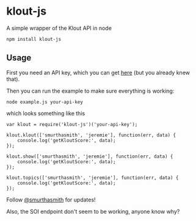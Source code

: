 # klout-js

A simple wrapper of the Klout API in node

    npm install klout-js

## Usage

First you need an API key, which you can get [here](http://developer.klout.com/) (but you already knew that).

Then you can run the example to make sure everything is working:

    node example.js your-api-key

which looks something like this

    var klout = require('klout-js')('your-api-key');

    klout.klout(['smurthasmith', 'jeremie'], function(err, data) {
        console.log('getKloutScore:', data);
    });

    klout.show(['smurthasmith', 'jeremie'], function(err, data) {
        console.log('getKloutScore:', data);
    });

    klout.topics(['smurthasmith', 'jeremie'], function(err, data) {
        console.log('getKloutScore:', data);
    });
    
Follow [@smurthasmith](http://twitter.com/smurthasmith) for updates!

Also, the SOI endpoint don't seem to be working, anyone know why?